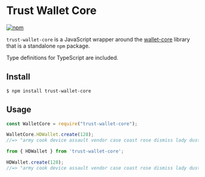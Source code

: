 # Trust Wallet Core

[![npm](https://img.shields.io/badge/npm-v0.1.0-blue.svg?style=flat-square&logo=npm)](https://www.npmjs.com/package/trust-wallet-core)

`trust-wallet-core` is a JavaScript wrapper around the [wallet-core](https://github.com/TrustWallet/wallet-core) library that is a standalone `npm` package.

Type definitions for TypeScript are included.

## Install

```
$ npm install trust-wallet-core
```

## Usage

```js
const WalletCore = require("trust-wallet-core");

WalletCore.HDWallet.create(128);
//=> "army cook device assault vendor case coast rose dismiss lady dust point!"
```

```js
from { HDWallet } from 'trust-wallet-core';

HDWallet.create(128);
//=> "army cook device assault vendor case coast rose dismiss lady dust point!"
```